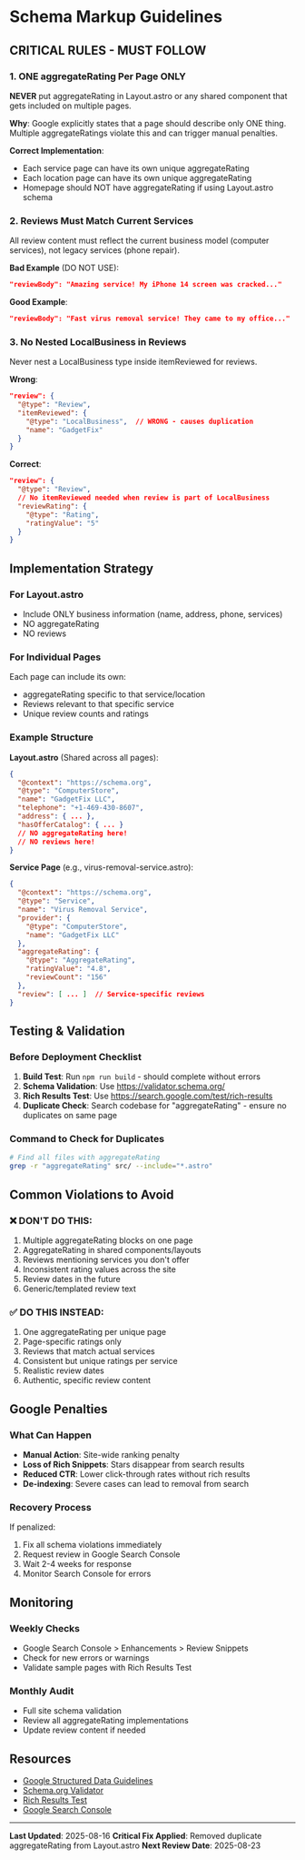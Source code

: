 # Schema Markup Guidelines

## CRITICAL RULES - MUST FOLLOW

### 1. ONE aggregateRating Per Page ONLY
**NEVER** put aggregateRating in Layout.astro or any shared component that gets included on multiple pages.

**Why**: Google explicitly states that a page should describe only ONE thing. Multiple aggregateRatings violate this and can trigger manual penalties.

**Correct Implementation**:
- Each service page can have its own unique aggregateRating
- Each location page can have its own unique aggregateRating
- Homepage should NOT have aggregateRating if using Layout.astro schema

### 2. Reviews Must Match Current Services
All review content must reflect the current business model (computer services), not legacy services (phone repair).

**Bad Example** (DO NOT USE):
```json
"reviewBody": "Amazing service! My iPhone 14 screen was cracked..."
```

**Good Example**:
```json
"reviewBody": "Fast virus removal service! They came to my office..."
```

### 3. No Nested LocalBusiness in Reviews
Never nest a LocalBusiness type inside itemReviewed for reviews.

**Wrong**:
```json
"review": {
  "@type": "Review",
  "itemReviewed": {
    "@type": "LocalBusiness",  // WRONG - causes duplication
    "name": "GadgetFix"
  }
}
```

**Correct**:
```json
"review": {
  "@type": "Review",
  // No itemReviewed needed when review is part of LocalBusiness
  "reviewRating": {
    "@type": "Rating",
    "ratingValue": "5"
  }
}
```

## Implementation Strategy

### For Layout.astro
- Include ONLY business information (name, address, phone, services)
- NO aggregateRating
- NO reviews

### For Individual Pages
Each page can include its own:
- aggregateRating specific to that service/location
- Reviews relevant to that specific service
- Unique review counts and ratings

### Example Structure

**Layout.astro** (Shared across all pages):
```json
{
  "@context": "https://schema.org",
  "@type": "ComputerStore",
  "name": "GadgetFix LLC",
  "telephone": "+1-469-430-8607",
  "address": { ... },
  "hasOfferCatalog": { ... }
  // NO aggregateRating here!
  // NO reviews here!
}
```

**Service Page** (e.g., virus-removal-service.astro):
```json
{
  "@context": "https://schema.org",
  "@type": "Service",
  "name": "Virus Removal Service",
  "provider": {
    "@type": "ComputerStore",
    "name": "GadgetFix LLC"
  },
  "aggregateRating": {
    "@type": "AggregateRating",
    "ratingValue": "4.8",
    "reviewCount": "156"
  },
  "review": [ ... ]  // Service-specific reviews
}
```

## Testing & Validation

### Before Deployment Checklist
1. **Build Test**: Run `npm run build` - should complete without errors
2. **Schema Validation**: Use https://validator.schema.org/
3. **Rich Results Test**: Use https://search.google.com/test/rich-results
4. **Duplicate Check**: Search codebase for "aggregateRating" - ensure no duplicates on same page

### Command to Check for Duplicates
```bash
# Find all files with aggregateRating
grep -r "aggregateRating" src/ --include="*.astro"
```

## Common Violations to Avoid

### ❌ DON'T DO THIS:
1. Multiple aggregateRating blocks on one page
2. AggregateRating in shared components/layouts
3. Reviews mentioning services you don't offer
4. Inconsistent rating values across the site
5. Review dates in the future
6. Generic/templated review text

### ✅ DO THIS INSTEAD:
1. One aggregateRating per unique page
2. Page-specific ratings only
3. Reviews that match actual services
4. Consistent but unique ratings per service
5. Realistic review dates
6. Authentic, specific review content

## Google Penalties

### What Can Happen
- **Manual Action**: Site-wide ranking penalty
- **Loss of Rich Snippets**: Stars disappear from search results
- **Reduced CTR**: Lower click-through rates without rich results
- **De-indexing**: Severe cases can lead to removal from search

### Recovery Process
If penalized:
1. Fix all schema violations immediately
2. Request review in Google Search Console
3. Wait 2-4 weeks for response
4. Monitor Search Console for errors

## Monitoring

### Weekly Checks
- Google Search Console > Enhancements > Review Snippets
- Check for new errors or warnings
- Validate sample pages with Rich Results Test

### Monthly Audit
- Full site schema validation
- Review all aggregateRating implementations
- Update review content if needed

## Resources
- [Google Structured Data Guidelines](https://developers.google.com/search/docs/appearance/structured-data/intro-structured-data)
- [Schema.org Validator](https://validator.schema.org/)
- [Rich Results Test](https://search.google.com/test/rich-results)
- [Google Search Console](https://search.google.com/search-console)

---

**Last Updated**: 2025-08-16
**Critical Fix Applied**: Removed duplicate aggregateRating from Layout.astro
**Next Review Date**: 2025-08-23